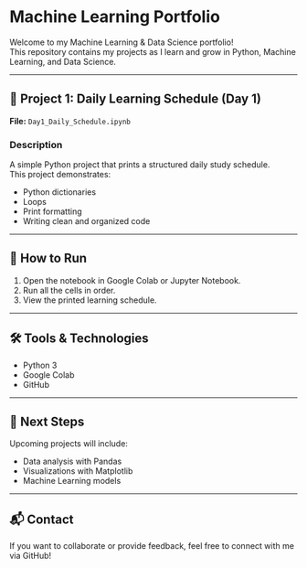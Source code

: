 # Machine Learning Portfolio

Welcome to my Machine Learning & Data Science portfolio!  
This repository contains my projects as I learn and grow in Python, Machine Learning, and Data Science.  

---

## 📌 Project 1: Daily Learning Schedule (Day 1)
**File:** `Day1_Daily_Schedule.ipynb`

### Description
A simple Python project that prints a structured daily study schedule.  
This project demonstrates:
- Python dictionaries
- Loops
- Print formatting
- Writing clean and organized code

---

## 🚀 How to Run
1. Open the notebook in Google Colab or Jupyter Notebook.
2. Run all the cells in order.
3. View the printed learning schedule.

---

## 🛠 Tools & Technologies
- Python 3
- Google Colab
- GitHub

---

## 🎯 Next Steps
Upcoming projects will include:
- Data analysis with Pandas
- Visualizations with Matplotlib
- Machine Learning models

---

## 📬 Contact
If you want to collaborate or provide feedback, feel free to connect with me via GitHub!
